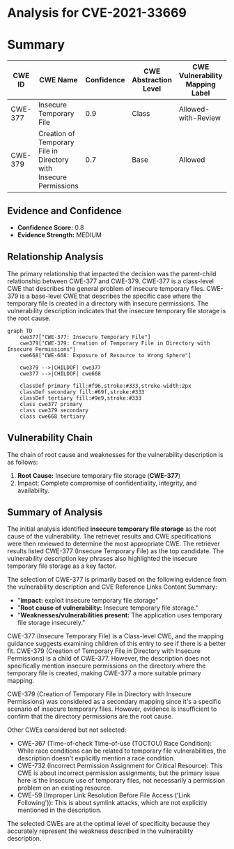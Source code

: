 # Analysis for CVE-2021-33669

# Summary
| CWE ID | CWE Name | Confidence | CWE Abstraction Level | CWE Vulnerability Mapping Label | CWE-Vulnerability Mapping Notes |
|---|---|---|---|---|---|
| CWE-377 | Insecure Temporary File | 0.9 | Class | Allowed-with-Review | Primary CWE |
| CWE-379 | Creation of Temporary File in Directory with Insecure Permissions | 0.7 | Base | Allowed | Secondary Candidate |

## Evidence and Confidence

*   **Confidence Score:** 0.8
*   **Evidence Strength:** MEDIUM

## Relationship Analysis
The primary relationship that impacted the decision was the parent-child relationship between CWE-377 and CWE-379. CWE-377 is a class-level CWE that describes the general problem of insecure temporary files. CWE-379 is a base-level CWE that describes the specific case where the temporary file is created in a directory with insecure permissions. The vulnerability description indicates that the insecure temporary file storage is the root cause.

```mermaid
graph TD
    cwe377["CWE-377: Insecure Temporary File"]
    cwe379["CWE-379: Creation of Temporary File in Directory with Insecure Permissions"]
    cwe668["CWE-668: Exposure of Resource to Wrong Sphere"]
    
    cwe379 -->|CHILDOF| cwe377
    cwe377 -->|CHILDOF| cwe668

    classDef primary fill:#f96,stroke:#333,stroke-width:2px
    classDef secondary fill:#69f,stroke:#333
    classDef tertiary fill:#9e9,stroke:#333
    class cwe377 primary
    class cwe379 secondary
    class cwe668 tertiary
```

## Vulnerability Chain
The chain of root cause and weaknesses for the vulnerability description is as follows:
  1.  **Root Cause:** Insecure temporary file storage (**CWE-377**)
  2.  Impact: Complete compromise of confidentiality, integrity, and availability.

## Summary of Analysis
The initial analysis identified **insecure temporary file storage** as the root cause of the vulnerability. The retriever results and CWE specifications were then reviewed to determine the most appropriate CWE. The retriever results listed CWE-377 (Insecure Temporary File) as the top candidate. The vulnerability description key phrases also highlighted the insecure temporary file storage as a key factor.

The selection of CWE-377 is primarily based on the following evidence from the vulnerability description and CVE Reference Links Content Summary:

*   "**impact:** exploit insecure temporary file storage"
*   "**Root cause of vulnerability:** Insecure temporary file storage."
*   "**Weaknesses/vulnerabilities present:** The application uses temporary file storage insecurely."

CWE-377 (Insecure Temporary File) is a Class-level CWE, and the mapping guidance suggests examining children of this entry to see if there is a better fit. CWE-379 (Creation of Temporary File in Directory with Insecure Permissions) is a child of CWE-377. However, the description does not specifically mention insecure permissions on the directory where the temporary file is created, making CWE-377 a more suitable primary mapping.

CWE-379 (Creation of Temporary File in Directory with Insecure Permissions) was considered as a secondary mapping since it's a specific scenario of insecure temporary files. However, evidence is insufficient to confirm that the directory permissions are the root cause.

Other CWEs considered but not selected:

*   CWE-367 (Time-of-check Time-of-use (TOCTOU) Race Condition): While race conditions can be related to temporary file vulnerabilities, the description doesn't explicitly mention a race condition.
*   CWE-732 (Incorrect Permission Assignment for Critical Resource): This CWE is about incorrect permission assignments, but the primary issue here is the insecure use of temporary files, not necessarily a permission problem on an existing resource.
*   CWE-59 (Improper Link Resolution Before File Access ('Link Following')): This is about symlink attacks, which are not explicitly mentioned in the description.

The selected CWEs are at the optimal level of specificity because they accurately represent the weakness described in the vulnerability description.